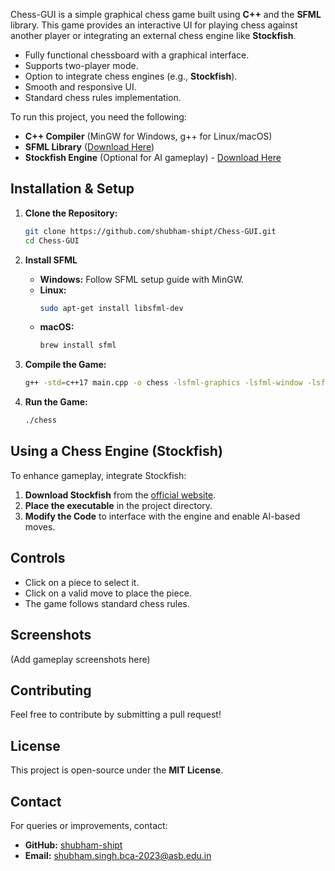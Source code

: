 


Chess-GUI is a simple graphical chess game built using **C++** and the **SFML** library. This game provides an interactive UI for playing chess against another player or integrating an external chess engine like **Stockfish**.


- Fully functional chessboard with a graphical interface.
- Supports two-player mode.
- Option to integrate chess engines (e.g., **Stockfish**).
- Smooth and responsive UI.
- Standard chess rules implementation.


To run this project, you need the following:
- **C++ Compiler** (MinGW for Windows, g++ for Linux/macOS)
- **SFML Library** ([Download Here](https://www.sfml-dev.org/download.php))
- **Stockfish Engine** (Optional for AI gameplay) - [Download Here](https://stockfishchess.org/download/)

## Installation & Setup

1. **Clone the Repository:**
   ```sh
   git clone https://github.com/shubham-shipt/Chess-GUI.git
   cd Chess-GUI
   ```

2. **Install SFML**
   - **Windows:** Follow SFML setup guide with MinGW.
   - **Linux:**
     ```sh
     sudo apt-get install libsfml-dev
     ```
   - **macOS:**
     ```sh
     brew install sfml
     ```

3. **Compile the Game:**
   ```sh
   g++ -std=c++17 main.cpp -o chess -lsfml-graphics -lsfml-window -lsfml-system
   ```

4. **Run the Game:**
   ```sh
   ./chess
   ```

## Using a Chess Engine (Stockfish)
To enhance gameplay, integrate Stockfish:
1. **Download Stockfish** from the [official website](https://stockfishchess.org/download/).
2. **Place the executable** in the project directory.
3. **Modify the Code** to interface with the engine and enable AI-based moves.

## Controls
- Click on a piece to select it.
- Click on a valid move to place the piece.
- The game follows standard chess rules.

## Screenshots
(Add gameplay screenshots here)

## Contributing
Feel free to contribute by submitting a pull request!

## License
This project is open-source under the **MIT License**.

## Contact
For queries or improvements, contact:
- **GitHub:** [shubham-shipt](https://github.com/shubham-shipt)
- **Email:** shubham.singh.bca-2023@asb.edu.in

